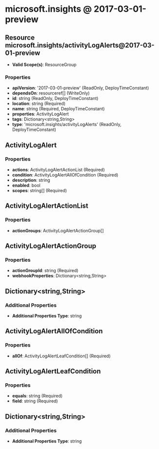 # microsoft.insights @ 2017-03-01-preview

## Resource microsoft.insights/activityLogAlerts@2017-03-01-preview
* **Valid Scope(s)**: ResourceGroup
### Properties
* **apiVersion**: '2017-03-01-preview' (ReadOnly, DeployTimeConstant)
* **dependsOn**: resourceref[] (WriteOnly)
* **id**: string (ReadOnly, DeployTimeConstant)
* **location**: string (Required)
* **name**: string (Required, DeployTimeConstant)
* **properties**: ActivityLogAlert
* **tags**: Dictionary<string,String>
* **type**: 'microsoft.insights/activityLogAlerts' (ReadOnly, DeployTimeConstant)

## ActivityLogAlert
### Properties
* **actions**: ActivityLogAlertActionList (Required)
* **condition**: ActivityLogAlertAllOfCondition (Required)
* **description**: string
* **enabled**: bool
* **scopes**: string[] (Required)

## ActivityLogAlertActionList
### Properties
* **actionGroups**: ActivityLogAlertActionGroup[]

## ActivityLogAlertActionGroup
### Properties
* **actionGroupId**: string (Required)
* **webhookProperties**: Dictionary<string,String>

## Dictionary<string,String>
### Additional Properties
* **Additional Properties Type**: string

## ActivityLogAlertAllOfCondition
### Properties
* **allOf**: ActivityLogAlertLeafCondition[] (Required)

## ActivityLogAlertLeafCondition
### Properties
* **equals**: string (Required)
* **field**: string (Required)

## Dictionary<string,String>
### Additional Properties
* **Additional Properties Type**: string

